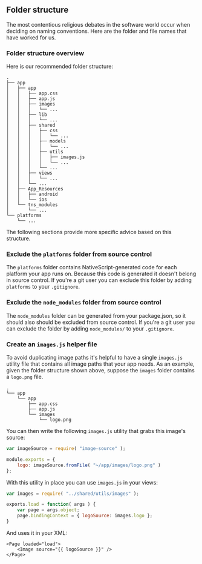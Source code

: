 ## Folder structure

The most contentious religious debates in the software world occur when deciding on naming conventions. Here are the folder and file names that have worked for us.

### Folder structure overview

Here is our recommended folder structure:

``` shell
.
├── app
│   ├── app
│   │   ├── app.css
│   │   ├── app.js
│   │   ├── images
│   │   │   └── ...
│   │   ├── lib
│   │   │   └── ...
│   │   ├── shared
│   │   │   ├── css
│   │   │   │   └── ...
│   │   │   ├── models
│   │   │   │   └── ...
│   │   │   ├── utils
│   │   │   │   ├── images.js
│   │   │   │   └── ...
│   │   │   └── ...
│   │   ├── views
│   │   │   └── ...
│   │   └── ...
│   ├── App_Resources
│   │   ├── android
│   │   └── ios
│   └── tns_modules
│       └── ...
└── platforms
    └── ...
```

The following sections provide more specific advice based on this structure.

### Exclude the `platforms` folder from source control

The `platforms` folder contains NativeScript-generated code for each platform your app runs on. Because this code is generated it doesn't belong in source control. If you're a git user you can exclude this folder by adding `platforms` to your `.gitignore`.

### Exclude the `node_modules` folder from source control

The `node_modules` folder can be generated from your package.json, so it should also should be excluded from source control. If you're a git user you can exclude the folder by adding `node_modules/` to your `.gitignore`.

### Create an `images.js` helper file

To avoid duplicating image paths it's helpful to have a single `images.js` utility file that contains all image paths that your app needs. As an example, given the folder structure shown above, suppose the `images` folder contains a `logo.png` file.

``` shell
.
└── app
    └── app
        ├── app.css
        ├── app.js
        └── images
            └── logo.png
```

You can then write the following `images.js` utility that grabs this image's source:

``` javascript
var imageSource = require( "image-source" );

module.exports = {
    logo: imageSource.fromFile( "~/app/images/logo.png" )
};
```

With this utility in place you can use `images.js` in your views:

``` javascript
var images = require( "../shared/utils/images" );

exports.load = function( args ) {
    var page = args.object;
    page.bindingContext = { logoSource: images.logo };
}
```

And uses it in your XML:

``` markup
<Page loaded="load">
    <Image source="{{ logoSource }}" />
</Page>
```